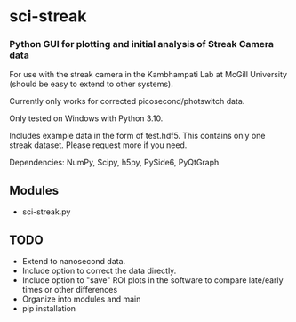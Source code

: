 # sci-streak
### Python GUI for plotting and initial analysis of Streak Camera data

For use with the streak camera in the Kambhampati Lab at McGill University (should be easy to extend to other systems).

Currently only works for corrected picosecond/photswitch data.

Only tested on Windows with Python 3.10.

Includes example data in the form of test.hdf5. This contains only one streak dataset. Please request more if you need.

Dependencies: NumPy, Scipy, h5py, PySide6, PyQtGraph

## Modules

* sci-streak.py

## TODO

* Extend to nanosecond data.
* Include option to correct the data directly.
* Include option to "save" ROI plots in the software to compare late/early times or other differences
* Organize into modules and main
* pip installation
